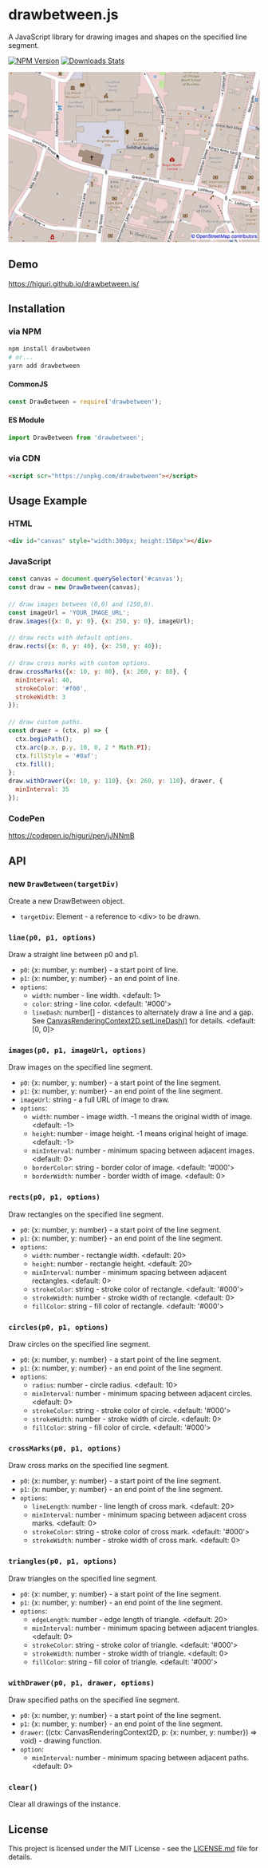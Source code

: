 # drawbetween.js
A JavaScript library for drawing images and shapes on the specified line segment.

[![NPM Version][npm-image]][npm-url]
[![Downloads Stats][npm-downloads]][npm-url]

![](https://raw.githubusercontent.com/higuri/drawbetween.js/gh-pages/images/screenshot.gif)

## Demo
https://higuri.github.io/drawbetween.js/

## Installation
### via NPM
```sh
npm install drawbetween
# or...
yarn add drawbetween
```

#### CommonJS
```js
const DrawBetween = require('drawbetween');
```
#### ES Module
```js
import DrawBetween from 'drawbetween';
```

### via CDN
```html
<script scr="https://unpkg.com/drawbetween"></script>
```

## Usage Example

### HTML
```html
<div id="canvas" style="width:300px; height:150px"></div>
```

### JavaScript
```js
const canvas = document.querySelector('#canvas');
const draw = new DrawBetween(canvas);

// draw images between (0,0) and (250,0).
const imageUrl = 'YOUR_IMAGE_URL';
draw.images({x: 0, y: 0}, {x: 250, y: 0}, imageUrl);

// draw rects with default options.
draw.rects({x: 0, y: 40}, {x: 250, y: 40});

// draw cross marks with custom options.
draw.crossMarks({x: 10, y: 80}, {x: 260, y: 80}, {
  minInterval: 40,
  strokeColor: '#f00',
  strokeWidth: 3
});

// draw custom paths.
const drawer = (ctx, p) => {
  ctx.beginPath();
  ctx.arc(p.x, p.y, 10, 0, 2 * Math.PI);
  ctx.fillStyle = '#0af';
  ctx.fill();
};
draw.withDrawer({x: 10, y: 110}, {x: 260, y: 110}, drawer, {
  minInterval: 35
});
```

### CodePen
https://codepen.io/higuri/pen/jJNNmB

## API
### new `DrawBetween(targetDiv)`
Create a new DrawBetween object.
* `targetDiv`: Element - a reference to &lt;div&gt; to be drawn.

### `line(p0, p1, options)`
Draw a straight line between p0 and p1.
* `p0`: {x: number, y: number} - a start point of line.
* `p1`: {x: number, y: number} - an end point of line.
* `options`:
  * `width`: number - line width.
    <default: 1>
  * `color`: string - line color.
    <default: '#000'>
  * `lineDash`: number[] - distances to alternately draw a line and a gap.
    See [CanvasRenderingContext2D.setLineDash()][mdn-linedash] for details.
    <default: [0, 0]>
    
### `images(p0, p1, imageUrl, options)`
Draw images on the specified line segment.
* `p0`: {x: number, y: number} - a start point of the line segment.
* `p1`: {x: number, y: number} - an end point of the line segment.
* `imageUrl`: string - a full URL of image to draw.
* `options`:
  * `width`: number - image width.
    -1 means the original width of image.
    <default: -1>
  * `height`: number - image height.
    -1 means original height of image.
    <default: -1>
  * `minInterval`: number - minimum spacing between adjacent images.
    <default: 0>
  * `borderColor`: string - border color of image.
    <default: '#000'>
  * `borderWidth`: number - border width of image.
    <default: 0>

### `rects(p0, p1, options)`
Draw rectangles on the specified line segment.
* `p0`: {x: number, y: number} - a start point of the line segment.
* `p1`: {x: number, y: number} - an end point of the line segment.
* `options`:
  * `width`: number - rectangle width.
    <default: 20>
  * `height`: number - rectangle height.
    <default: 20>
  * `minInterval`: number - minimum spacing between adjacent rectangles.
    <default: 0>
  * `strokeColor`: string - stroke color of rectangle.
    <default: '#000'>
  * `strokeWidth`: number - stroke width of rectangle.
    <default: 0>
  * `fillColor`: string - fill color of rectangle.
    <default: '#000'>

### `circles(p0, p1, options)`
Draw circles on the specified line segment.
* `p0`: {x: number, y: number} - a start point of the line segment.
* `p1`: {x: number, y: number} - an end point of the line segment.
* `options`:
  * `radius`: number - circle radius.
    <default: 10>
  * `minInterval`: number - minimum spacing between adjacent circles.
    <default: 0>
  * `strokeColor`: string - stroke color of circle.
    <default: '#000'>
  * `strokeWidth`: number - stroke width of circle.
    <default: 0>
  * `fillColor`: string - fill color of circle.
    <default: '#000'>

### `crossMarks(p0, p1, options)`
Draw cross marks on the specified line segment.
* `p0`: {x: number, y: number} - a start point of the line segment.
* `p1`: {x: number, y: number} - an end point of the line segment.
* `options`:
  * `lineLength`: number - line length of cross mark.
    <default: 20>
  * `minInterval`: number - minimum spacing between adjacent cross marks.
    <default: 0>
  * `strokeColor`: string - stroke color of cross mark.
    <default: '#000'>
  * `strokeWidth`: number - stroke width of cross mark.
    <default: 0>

### `triangles(p0, p1, options)`
Draw triangles on the specified line segment.
* `p0`: {x: number, y: number} - a start point of the line segment.
* `p1`: {x: number, y: number} - an end point of the line segment.
* `options`:
  * `edgeLength`: number - edge length of triangle.
    <default: 20>
  * `minInterval`: number - minimum spacing between adjacent triangles.
    <default: 0>
  * `strokeColor`: string - stroke color of triangle.
    <default: '#000'>
  * `strokeWidth`: number - stroke width of triangle.
    <default: 0>
  * `fillColor`: string - fill color of triangle.
    <default: '#000'>

### `withDrawer(p0, p1, drawer, options)`
Draw specified paths on the specified line segment. 
* `p0`: {x: number, y: number} - a start point of the line segment.
* `p1`: {x: number, y: number} - an end point of the line segment.
* `drawer`: ((ctx: CanvasRenderingContext2D, p: {x: number, y: number}) => void) - drawing function.
* `option`:
  * `minInterval`: number - minimum spacing between adjacent paths.
    <default: 0>

### `clear()`
Clear all drawings of the instance.

## License
This project is licensed under the MIT License - see the [LICENSE.md](LICENSE.md) file for details.

<!-- Markdown link -->
[npm-image]: https://img.shields.io/npm/v/drawbetween.svg?style=flat-square
[npm-url]: https://npmjs.org/package/drawbetween
[npm-downloads]: https://img.shields.io/npm/dm/drawbetween.svg?style=flat-square
[mdn-linedash]: https://developer.mozilla.org/en-US/docs/Web/API/CanvasRenderingContext2D/setLineDash#Parameters
